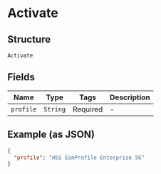 
# Activate

## Structure

`Activate`

## Fields

| Name | Type | Tags | Description |
|  --- | --- | --- | --- |
| `profile` | `String` | Required | - |

## Example (as JSON)

```json
{
  "profile": "HSS EsmProfile Enterprise 5G"
}
```

